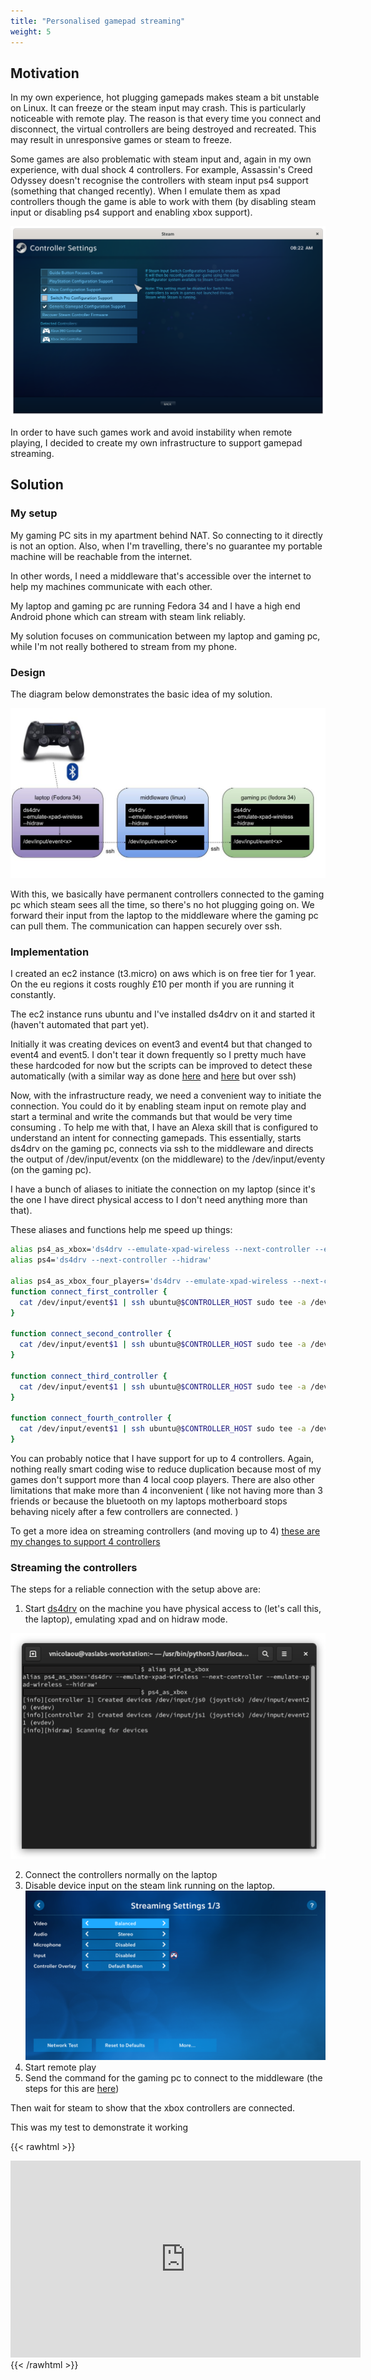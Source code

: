 ```yaml
---
title: "Personalised gamepad streaming"
weight: 5
---
```



## Motivation

In my own experience, hot plugging gamepads makes steam a bit unstable on Linux. It can freeze or the steam input may crash.
This is particularly noticeable with remote play. The reason is that every time you connect and disconnect, the virtual controllers
are being destroyed and recreated. This may result in unresponsive games or steam to freeze.

Some games are also problematic with steam input and, again in my own experience, with dual shock 4 controllers. For example, Assassin's Creed Odyssey doesn't recognise the controllers with steam input ps4 support (something that changed recently). When I emulate them as xpad controllers though the game is able to work with them (by disabling steam input or disabling ps4 support and enabling xbox support).

![disable_ps4_enable_xbox](/posts/images/allow_xbox_support.png)

In order to have such games work and avoid instability when remote playing, I decided to create my own infrastructure to support gamepad streaming.


## Solution

### My setup

My gaming PC sits in my apartment behind NAT. So connecting to it directly is not an option. Also, when I'm travelling, there's no guarantee my portable machine will be reachable from the internet. 

In other words, I need a middleware that's accessible over the internet to help my machines communicate with each other.

My laptop and gaming pc are running Fedora 34 and I have a high end Android phone which can stream with steam link reliably.

My solution focuses on communication between my laptop and gaming pc, while I'm not really bothered to stream from my phone.

### Design

The diagram below demonstrates the basic idea of my solution.


![connect_controllers](/posts/images/connect_controllers_diagram.jpg)

With this, we basically have permanent controllers connected to the gaming pc which steam sees all the time, so there's no hot plugging going on.
We forward their input from the laptop to the middleware where the gaming pc can pull them. The communication can happen securely over ssh.


### Implementation

I created an ec2 instance (t3.micro) on aws which is on free tier for 1 year. On the eu regions it costs roughly £10 per month if you are running it constantly. 

The ec2 instance runs ubuntu and I've installed ds4drv on it and started it (haven't automated that part yet).

Initially it was creating devices on event3 and event4 but that changed to event4 and event5. I don't tear it down frequently so I pretty much have these hardcoded for now but the scripts can be improved to detect these automatically (with a similar way as done [here](https://github.com/vaslabs/home-automation/blob/f49e21d867fb4efee433aaff80ee392cd65cefc3/find_game_proxy.sh#L13) and [here](https://github.com/vaslabs/home-automation/blob/f49e21d867fb4efee433aaff80ee392cd65cefc3/find_game_proxy.sh#L18) but over ssh)


Now, with the infrastructure ready, we need a convenient way to initiate the connection. You could do it by enabling steam input on remote play
and start a terminal and write the commands but that would be very time consuming . To help me with that, I have an Alexa skill that is configured to understand an intent for connecting gamepads. This essentially, starts ds4drv on the gaming pc, connects via ssh to the middleware and directs the output of /dev/input/eventx (on the middleware) to the /dev/input/eventy (on the gaming pc).

I have a bunch of aliases to initiate the connection on my laptop (since it's the one I have direct physical access to I don't need anything more than that).

These aliases and functions help me speed up things:
```bash
alias ps4_as_xbox='ds4drv --emulate-xpad-wireless --next-controller --emulate-xpad-wireless --hidraw'
alias ps4='ds4drv --next-controller --hidraw'

alias ps4_as_xbox_four_players='ds4drv --emulate-xpad-wireless --next-controller --emulate-xpad-wireless --next-controller --emulate-xpad-wireless --next-controller --emulate-xpad-wireless --hidraw'
function connect_first_controller {
  cat /dev/input/event$1 | ssh ubuntu@$CONTROLLER_HOST sudo tee -a /dev/input/event4 >/dev/null
}

function connect_second_controller {
  cat /dev/input/event$1 | ssh ubuntu@$CONTROLLER_HOST sudo tee -a /dev/input/event5 >/dev/null
}

function connect_third_controller {
  cat /dev/input/event$1 | ssh ubuntu@$CONTROLLER_HOST sudo tee -a /dev/input/event6 >/dev/null
}

function connect_fourth_controller {
  cat /dev/input/event$1 | ssh ubuntu@$CONTROLLER_HOST sudo tee -a /dev/input/event7 >/dev/null
}
```

You can probably notice that I have support for up to 4 controllers. Again, nothing really smart coding wise to reduce duplication
because most of my games don't support more than 4 local coop players. There are also other limitations that make more than 4 inconvenient (
    like not having more than 3 friends or because the bluetooth on my laptops motherboard stops behaving nicely after a few controllers are connected.
)


To get a more idea on streaming controllers (and moving up to 4) [these are my changes to support 4 controllers](https://github.com/vaslabs/home-automation/pull/1)


### Streaming the controllers

The steps for a reliable connection with the setup above are:

1. Start [ds4drv](https://github.com/chrippa/ds4drv) on the machine you have physical access to (let's call this, the laptop), emulating xpad and on hidraw mode.

![ds4drv_emulate_xpad](/posts/images/ds4drv_emulate_xpad.png)

2. Connect the controllers normally on the laptop
3. Disable device input on the steam link running on the laptop.
![disable_steam_link_input](/posts/images/disable_steam_link_input.jpg)
4. Start remote play
5. Send the command for the gaming pc to connect to the middleware (the steps for this are [here](https://github.com/vaslabs/home-automation/blob/f49e21d867fb4efee433aaff80ee392cd65cefc3/stream_controllers.sh))

Then wait for steam to show that the xbox controllers are connected.

This was my test to demonstrate it working

{{< rawhtml >}}    
<iframe width="560" height="315" src="https://www.youtube.com/embed/lTGJEHK0MZQ" title="YouTube video player" frameborder="0" allow="accelerometer; autoplay; clipboard-write; encrypted-media; gyroscope; picture-in-picture" allowfullscreen></iframe>
{{< /rawhtml >}}
